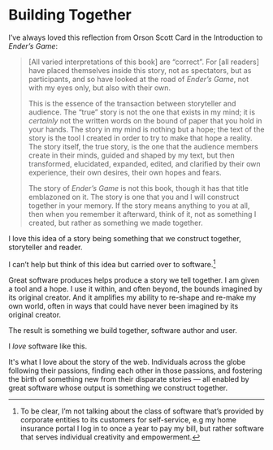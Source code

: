 # Building Together

I’ve always loved this reflection from Orson Scott Card in the Introduction to _Ender’s Game_:

> [All varied interpretations of this book] are “correct”. For [all readers] have placed themselves inside this story, not as spectators, but as participants, and so have looked at the road of _Ender’s Game_, not with my eyes only, but also with their own.
> 
> This is the essence of the transaction between storyteller and audience. The “true” story is not the one that exists in my mind; it is _certainly_ not the written words on the bound of paper that you hold in your hands. The story in my mind is nothing but a hope; the text of the story is the tool I created in order to try to make that hope a reality. The story itself, the true story, is the one that the audience members create in their minds, guided and shaped by my text, but then transformed, elucidated, expanded, edited, and clarified by their own experience, their own desires, their own hopes and fears.
> 
> The story of _Ender’s Game_ is not this book, though it has that title emblazoned on it. The story is one that you and I will construct together in your memory. If the story means anything to you at all, then when you remember it afterward, think of it, not as something I created, but rather as something we made together.

I love this idea of a story being something that we construct together, storyteller and reader.

I can’t help but think of this idea but carried over to software.[^1]

Great software produces helps produce a story we tell together. I am given a tool and a hope. I use it within, and often beyond, the bounds imagined by its original creator. And it amplifies my ability to re-shape and re-make my own world, often in ways that could have never been imagined by its original creator.

The result is something we build together, software author and user.

I _love_ software like this.

It's what I love about the story of the web. Individuals across the globe following their passions, finding each other in those passions, and fostering the birth of something new from their disparate stories — all enabled by great software whose output is something we construct together.

[^1]: To be clear, I’m not talking about the class of software that’s provided by corporate entities to its customers for self-service, e.g my home insurance portal I log in to once a year to pay my bill, but rather software that serves individual creativity and empowerment. 
